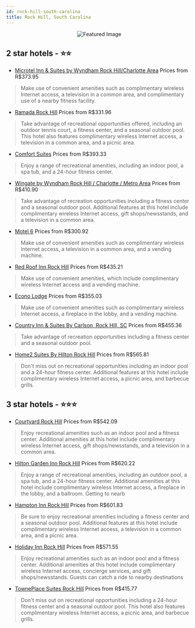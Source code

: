 ```yaml
---
id: rock-hill-south-carolina
title: Rock Hill, South Carolina
---
```


<center><img src="https://i.travelapi.com/hotels/1000000/160000/151400/151368/5d33828f_z.jpg" alt="Featured Image" /></center>


##  2 star hotels - ⭐️⭐️

-    [Microtel Inn & Suites by Wyndham Rock Hill/Charlotte Area](https://us.hurb.com/hotels/rock-hill/microtel-inn-suites-by-wyndham-rock-hill-charlotte-area-JNP-JP431324?cmp=18055) Prices from R$373.95
   > Make use of convenient amenities such as complimentary wireless Internet access, a television in a common area, and complimentary use of a nearby fitness facility.
-    [Ramada Rock Hill](https://us.hurb.com/hotels/rock-hill/ramada-rock-hill-JNP-JP454811?cmp=18055) Prices from R$331.96
   > Take advantage of recreational opportunities offered, including an outdoor tennis court, a fitness center, and a seasonal outdoor pool. This hotel also features complimentary wireless Internet access, a television in a common area, and a picnic area.
-    [Comfort Suites](https://us.hurb.com/hotels/rock-hill/comfort-suites-JNP-JP915021?cmp=18055) Prices from R$393.33
   > Enjoy a range of recreational amenities, including an indoor pool, a spa tub, and a 24-hour fitness center.
-    [Wingate by Wyndham Rock Hill / Charlotte / Metro Area](https://us.hurb.com/hotels/rock-hill/wingate-by-wyndham-rock-hill-charlotte-metro-area-JNP-JP084548?cmp=18055) Prices from R$410.90
   > Take advantage of recreation opportunities including a fitness center and a seasonal outdoor pool. Additional features at this hotel include complimentary wireless Internet access, gift shops/newsstands, and a television in a common area.
-    [Motel 6](https://us.hurb.com/hotels/rock-hill/motel-6-JNP-JP179755?cmp=18055) Prices from R$300.92
   > Make use of convenient amenities such as complimentary wireless Internet access, a television in a common area, and a vending machine.
-    [Red Roof Inn Rock Hill](https://us.hurb.com/hotels/rock-hill/red-roof-inn-rock-hill-JNP-JP917979?cmp=18055) Prices from R$435.21
   > Make use of convenient amenities, which include complimentary wireless Internet access and a vending machine.
-    [Econo Lodge](https://us.hurb.com/hotels/rock-hill/econo-lodge-JNP-JP985466?cmp=18055) Prices from R$355.03
   > Make use of convenient amenities such as complimentary wireless Internet access, a fireplace in the lobby, and a vending machine.
-    [Country Inn & Suites By Carlson, Rock Hill, SC](https://us.hurb.com/hotels/rock-hill/country-inn-suites-by-carlson-rock-hill-sc-JNP-JP194647?cmp=18055) Prices from R$455.36
   > Take advantage of recreation opportunities including a fitness center and a seasonal outdoor pool.
-    [Home2 Suites By Hilton Rock Hill](https://us.hurb.com/hotels/rock-hill/home2-suites-by-hilton-rock-hill-JNP-JP02701Y?cmp=18055) Prices from R$565.81
   > Don't miss out on recreational opportunities including an indoor pool and a 24-hour fitness center. Additional features at this hotel include complimentary wireless Internet access, a picnic area, and barbecue grills.

##  3 star hotels - ⭐️⭐️⭐️

-    [Courtyard Rock Hill](https://us.hurb.com/hotels/rock-hill/courtyard-rock-hill-JNP-JP184199?cmp=18055) Prices from R$542.09
   > Enjoy recreational amenities such as an indoor pool and a fitness center. Additional amenities at this hotel include complimentary wireless Internet access, gift shops/newsstands, and a television in a common area.
-    [Hilton Garden Inn Rock Hill](https://us.hurb.com/hotels/rock-hill/hilton-garden-inn-rock-hill-JNP-JP152638?cmp=18055) Prices from R$620.22
   > Enjoy a range of recreational amenities, including an outdoor pool, a spa tub, and a 24-hour fitness center. Additional amenities at this hotel include complimentary wireless Internet access, a fireplace in the lobby, and a ballroom. Getting to nearb
-    [Hampton Inn Rock Hill](https://us.hurb.com/hotels/rock-hill/hampton-inn-rock-hill-JNP-JP153792?cmp=18055) Prices from R$601.83
   > Be sure to enjoy recreational amenities including a fitness center and a seasonal outdoor pool. Additional features at this hotel include complimentary wireless Internet access, a television in a common area, and a picnic area.
-    [Holiday Inn Rock Hill](https://us.hurb.com/hotels/rock-hill/holiday-inn-rock-hill-JNP-JP084543?cmp=18055) Prices from R$571.55
   > Enjoy recreational amenities such as an indoor pool and a fitness center. Additional amenities at this hotel include complimentary wireless Internet access, concierge services, and gift shops/newsstands. Guests can catch a ride to nearby destinations
-    [TownePlace Suites Rock Hill](https://us.hurb.com/hotels/rock-hill/towneplace-suites-rock-hill-JNP-JP152578?cmp=18055) Prices from R$415.77
   > Don't miss out on recreational opportunities including a 24-hour fitness center and a seasonal outdoor pool. This hotel also features complimentary wireless Internet access, a picnic area, and barbecue grills.
